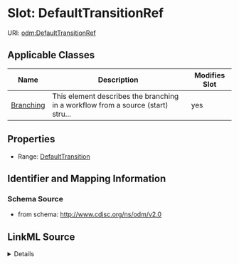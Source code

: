 # Slot: DefaultTransitionRef

URI: [odm:DefaultTransitionRef](http://www.cdisc.org/ns/odm/v2.0/DefaultTransitionRef)



<!-- no inheritance hierarchy -->




## Applicable Classes

| Name | Description | Modifies Slot |
| --- | --- | --- |
[Branching](Branching.md) | This element describes the branching in a workflow from a source (start) stru... |  yes  |







## Properties

* Range: [DefaultTransition](DefaultTransition.md)





## Identifier and Mapping Information







### Schema Source


* from schema: http://www.cdisc.org/ns/odm/v2.0




## LinkML Source

<details>
```yaml
name: DefaultTransitionRef
from_schema: http://www.cdisc.org/ns/odm/v2.0
rank: 1000
identifier: false
alias: DefaultTransitionRef
domain_of:
- Branching
range: DefaultTransition

```
</details>